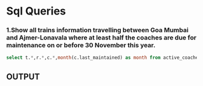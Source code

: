 # Sql Queries

### 1.Show all trains information travelling between Goa Mumbai and Ajmer-Lonavala where at least half the coaches are due for maintenance on or before 30 November this year.
```sql
select t.*,r.*,c.*,month(c.last_maintained) as month from active_coaches ac,coaches c,trains t,routes r where ac.coach_no=c.coach_no and ac.train_no=t.train_no and r.route_no=t.route_no and r.route_name IN("GOA-MUMBAI","AJMER-LONAVALA") having month<6;
```
## OUTPUT


